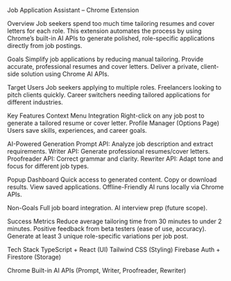 Job Application Assistant – Chrome Extension

Overview
Job seekers spend too much time tailoring resumes and cover letters for each role. This extension automates the process by using Chrome’s built-in AI APIs to generate polished, role-specific applications directly from job postings.

Goals
Simplify job applications by reducing manual tailoring.
Provide accurate, professional resumes and cover letters.
Deliver a private, client-side solution using Chrome AI APIs.

Target Users
Job seekers applying to multiple roles.
Freelancers looking to pitch clients quickly.
Career switchers needing tailored applications for different industries.

Key Features
Context Menu Integration
Right-click on any job post to generate a tailored resume or cover letter.
Profile Manager (Options Page)
Users save skills, experiences, and career goals.

AI-Powered Generation
Prompt API: Analyze job description and extract requirements.
Writer API: Generate professional resumes/cover letters.
Proofreader API: Correct grammar and clarity.
Rewriter API: Adapt tone and focus for different job types.

Popup Dashboard
Quick access to generated content.
Copy or download results.
View saved applications.
Offline-Friendly
AI runs locally via Chrome APIs.

Non-Goals
Full job board integration.
AI interview prep (future scope).

Success Metrics
Reduce average tailoring time from 30 minutes to under 2 minutes.
Positive feedback from beta testers (ease of use, accuracy).
Generate at least 3 unique role-specific variations per job post.

Tech Stack
TypeScript + React (UI)
Tailwind CSS (Styling)
Firebase Auth + Firestore (Storage)

Chrome Built-in AI APIs (Prompt, Writer, Proofreader, Rewriter)